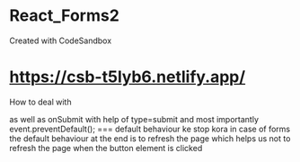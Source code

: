 # React_Forms2
Created with CodeSandbox
# https://csb-t5lyb6.netlify.app/
How to deal with <form></form>
as well as onSubmit with help of type=submit
 and most importantly
  event.preventDefault(); === default behaviour ke stop kora
  in case of forms the default behaviour at the end is to refresh the page 
  which helps us not to refresh the page when the button element is clicked
